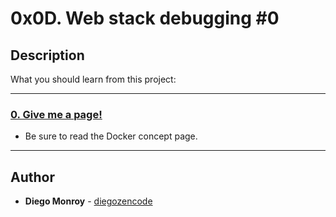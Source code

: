 # 0x0D. Web stack debugging #0

## Description
What you should learn from this project:

---

### [0. Give me a page!](./0-give_me_a_page)
* Be sure to read the Docker concept page.

---

## Author
* **Diego Monroy** - [diegozencode](https://github.com/diegozencode)